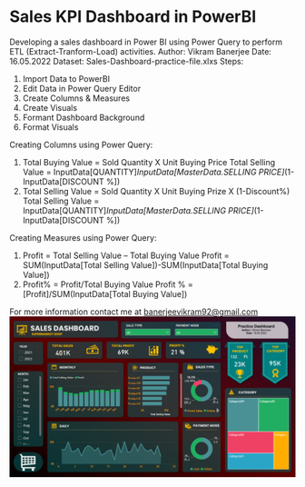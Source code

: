 # Sales KPI Dashboard in PowerBI
Developing a sales dashboard in Power BI using Power Query to perform ETL (Extract-Tranform-Load) activities.
Author: Vikram Banerjee
Date: 16.05.2022
Dataset: Sales-Dashboard-practice-file.xlxs
Steps:
1.	Import Data to PowerBI
2.	Edit Data in Power Query Editor
3.	Create Columns & Measures
4.	Create Visuals
5.	Formant Dashboard Background
6.	Format Visuals

Creating Columns using Power Query:

1.	Total Buying Value = Sold Quantity X Unit Buying Price
Total Selling Value = InputData[QUANTITY]*InputData[MasterData.SELLING PRICE]*(1-InputData[DISCOUNT %])
2.	Total Selling Value = Sold Quantity X Unit Buying Prize X (1-Discount%)
Total Selling Value = InputData[QUANTITY]*InputData[MasterData.SELLING PRICE]*(1-InputData[DISCOUNT %])

Creating Measures using Power Query:

1.	Profit = Total Selling Value – Total Buying Value
Profit = SUM(InputData[Total Selling Value])-SUM(InputData[Total Buying Value])
2.	Profit% = Profit/Total Buying Value
Profit % = [Profit]/SUM(InputData[Total Buying Value])

For more information contact me at banerjeevikram92@gmail.com
![](dashboard_1.png)
